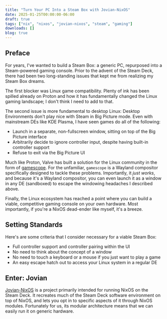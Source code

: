 ```yaml
---
title: "Turn Your PC Into a Steam Box with Jovian-NixOS"
date: 2025-01-25T00:00:00-06:00
draft: true
tags: ["nix", "nixos", "jovian-nixos", "steam", "gaming"]
downloads: []
blog: true
---
```


## Preface

For years, I've wanted to build a Steam Box: a generic PC, repurposed into a Steam-powered gaming console. Prior to the advent of the Steam Deck, there had been two long-standing issues that kept me from realizing my Steam Box dreams.

The first blocker was Linux game compatibility. Plenty of ink has been spilled already on Proton and how it has fundamentally changed the Linux gaming landscape; I don't think I need to add to that.

The second issue is more fundamental to desktop Linux: Desktop Environments don't play nice with Steam in Big Picture mode. Even with mainstream DEs like KDE Plasma, I have seen games do all of the following:

- Launch in a separate, non-fullscreen window, sitting on top of the Big Picture interface
- Arbitrarily decide to ignore controller input, despite having built-in controller support
- Refuse to exit via the Big Picture UI

Much like Proton, Valve has built a solution for the Linux community in the form of [gamescope](https://github.com/ValveSoftware/gamescope). For the unfamiliar, `gamescope` is a Wayland compositor specifically designed to tackle these problems. Importantly, it _just works_, and because it's a Wayland compositor, you can even launch it as a window in any DE (sandboxed) to escape the windowing headaches I described above.

Finally, the Linux ecosystem has reached a point where you can build a viable, competitive gaming console on your own hardware. Most importantly, if you're a NixOS dead-ender like myself, it's a breeze.

## Setting Standards

Here's are some criteria that I consider necessary for a viable Steam Box:

- Full controller support and controller pairing within the UI
- No need to think about the concept of a window
- No need to touch a keyboard or a mouse if you just want to play a game
- An easy escape hatch out to access your Linux system in a regular DE

## Enter: Jovian

[Jovian-NixOS](https://github.com/Jovian-Experiments/Jovian-NixOS) is a project primarily intended for running NixOS on the Steam Deck. It recreates much of the Steam Deck software environment on top of NixOS, and lets you opt in to specific aspects of it through NixOS modules. Fortunately for us, its modular architecture means that we can easily run it on generic hardware.
